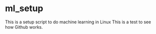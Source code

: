 # ml_setup

This is a setup script to do machine learning in Linux
This is a test to see how Github works.